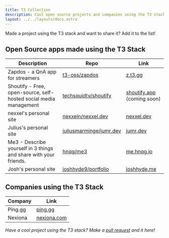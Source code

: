 ```yaml
---
title: T3 Collection
description: Cool open source projects and companies using the T3 stack
layout: ../../layouts/docs.astro
---
```


Made a project using the T3 stack and want to share it? Add it to the list!

## Open Source apps made using the T3 Stack

| Description                                                       | Repo                                                                  | Link                                                                  |
| ----------------------------------------------------------------- | --------------------------------------------------------------------- | --------------------------------------------------------------------- |
| Zapdos - a QnA app for streamers                                  | [t3-oss/zapdos](https://github.com/t3-oss/zapdos)                     | [z.t3.gg](https://z.t3.gg)                                            |
| Shoutify - Free, open-source, self-hosted social media management | [techsquidtv/shoutify](https://github.com/TechSquidTV/Shoutify)       | [shoutify.app](https://github.com/TechSquidTV/Shoutify) (coming soon) |
| nexxel's personal site                                            | [nexxeln/nexxel.dev](https://github.com/nexxeln/nexxel.dev)           | [nexxel.dev](https://nexxel.dev)                                      |
| Julius's personal site                                            | [juliusmarminge/jumr.dev](https://github.com/juliusmarminge/jumr.dev) | [jumr.dev](https://jumr.dev)                                          |
| Me3 - Describe yourself in 3 things and share with your friends.  | [hnqg/me3](https://github.com/hnqg/me3)                               | [me.hnqg.io](https://me.hnqg.io)                                      |
| Josh's personal site                                              | [joshhyde9/portfolio](https://github.com/JoshHyde9/portfolio)         | [joshhyde.me](https://joshhyde.me)                                    |

## Companies using the T3 Stack

| Company | Link                       |
| ------- | -------------------------- |
| Ping.gg | [ping.gg](https://ping.gg) |
| Nexiona | [nexiona.com](https://nexiona.com) |

_Have a cool project using the T3 stack? Make a [pull request](https://github.com/t3-oss/create-t3-app/tree/main/www/src/pages/en/t3-collection.md) and it here!_
